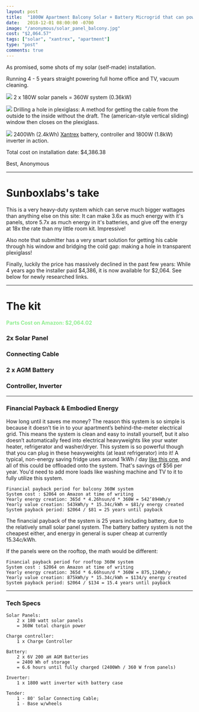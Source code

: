 ```yaml
---
layout: post
title:  "1800W Apartment Balcony Solar + Battery Microgrid that can power fridge"
date:   2018-12-01 08:00:00 -0700
image: "/anonymous/solar_panel_balcony.jpg"
cost: "$2,064.57"
tags: ["solar", "xantrex", "apartment"]
type: "post"
comments: true
---
```




As promised, some shots of my solar (self-made) installation.

Running 4 - 5 years straight powering full home office and TV, vacuum cleaning.


![](/anonymous/solar_panel_balcony.jpg)
2 x 180W solar panels = 360W system (0.36kW)


![](/anonymous/Solar_Cable_Through_Window.jpg)
Drilling a hole in plexiglass: A method for getting the cable from the outside to the inside without the draft. The (american-style vertical sliding) window then closes on the plexiglass.

![](/anonymous/xantrex_powerhub_1800_in_apartment.jpg)
2400Wh (2.4kWh) [Xantrex](http://www.xantrex.com/power-products/backup-power/xpower-powerhub-1800.aspx) battery, controller and 1800W (1.8kW) inverter in action.


Total cost on installation date: $4,386.38


Best,
Anonymous

-------




Sunboxlabs's take
==================

This is a very heavy-duty system which can serve much bigger wattages than anything else on this site: It can make 3.6x as much energy with it's panels, store 5.7x as much energy in it's batteries, and give off the energy at 18x the rate than my little room kit. Impressive!

Also note that submitter has a very smart solution for getting his cable through his window and bridging the cold gap: making a hole in transparent plexiglass!

Finally, luckily the price has massively declined in the past few years: While 4 years ago the installer paid $4,386, it is now available for $2,064. See below for newly researched links.


-------



The kit
=======

<h4 style="color: lightgreen">Parts Cost on Amazon: $2,064.02</h4>

### 2x Solar Panel


<script type="text/javascript">
amzn_assoc_tracking_id = "gridlesskits-20";
amzn_assoc_ad_mode = "manual";
amzn_assoc_ad_type = "smart";
amzn_assoc_marketplace = "amazon";
amzn_assoc_region = "US";
amzn_assoc_design = "enhanced_links";
amzn_assoc_asins = "B0772PD96K";
amzn_assoc_placement = "adunit";
amzn_assoc_linkid = "577c756a0b056a00ab0be19aa8d7f9fd";
</script>
<script src="//z-na.amazon-adsystem.com/widgets/onejs?MarketPlace=US"></script>

### Connecting Cable


<script type="text/javascript">
amzn_assoc_tracking_id = "gridlesskits-20";
amzn_assoc_ad_mode = "manual";
amzn_assoc_ad_type = "smart";
amzn_assoc_marketplace = "amazon";
amzn_assoc_region = "US";
amzn_assoc_design = "enhanced_links";
amzn_assoc_asins = "B017PI2OUS";
amzn_assoc_placement = "adunit";
amzn_assoc_linkid = "5f6d444601895263b862079d7dc2d8ca";
</script>
<script src="//z-na.amazon-adsystem.com/widgets/onejs?MarketPlace=US"></script>

### 2 x AGM Battery
<script type="text/javascript">
amzn_assoc_tracking_id = "gridlesskits-20";
amzn_assoc_ad_mode = "manual";
amzn_assoc_ad_type = "smart";
amzn_assoc_marketplace = "amazon";
amzn_assoc_region = "US";
amzn_assoc_design = "enhanced_links";
amzn_assoc_asins = "B075RGX1WR";
amzn_assoc_placement = "adunit";
amzn_assoc_linkid = "e82ef65ea92549f31c71ff07d1721b8d";
</script>
<script src="//z-na.amazon-adsystem.com/widgets/onejs?MarketPlace=US"></script>

### Controller, Inverter

<script type="text/javascript">
amzn_assoc_tracking_id = "gridlesskits-20";
amzn_assoc_ad_mode = "manual";
amzn_assoc_ad_type = "smart";
amzn_assoc_marketplace = "amazon";
amzn_assoc_region = "US";
amzn_assoc_design = "enhanced_links";
amzn_assoc_asins = "B000NONM94";
amzn_assoc_placement = "adunit";
amzn_assoc_linkid = "2bf3a6df9a80450baf4425155cd1050c";
</script>
<script src="//z-na.amazon-adsystem.com/widgets/onejs?MarketPlace=US"></script>

------

### Financial Payback & Embodied Energy

How long until it saves me money? The reason this system is so simple is because it doesn’t tie in to your apartment’s behind-the-meter electrical grid. This means the system is clean and easy to install yourself, but it also doesn’t automatically feed into electrical heavyweights like your water heater, refrigerator and washer/dryer. This system is so powerful though that you can plug in these heavyweights (at least refrigerator) into it! A typical, non-energy saving fridge uses around 1kWh / day [like this one](https://www.searsoutlet.com/d/product_details.jsp?pid=136160&uid=41032085&storeZip=98188&sid=IDx20110411x000008&scid=scplp41032085&sc_intid=41032085&gclid=EAIaIQobChMIqOqbr4OR3wIVTR-tBh2qTwStEAQYASABEgKRSvD_BwE), and all of this could be offloaded onto the system. That's savings of $56 per year. You'd need to add more loads like washing machine and TV to it to fully utilize this system.

    Financial payback period for balcony 360W system
    System cost : $2064 on Amazon at time of writing
    Yearly energy creation: 365d * 4.26hsun/d * 360W = 542’894Wh/y
    Yearly value creation: 543kWh/y * 15.34c/kWh = $81/y energy created
    System payback period: $2064 / $81 = 25 years until payback

The financial payback of the system is 25 years including battery, due to the relatively small solar panel system. The battery  battery system is not the cheapest either, and energy in general is super cheap at currently 15.34c/kWh.

If the panels were on the rooftop, the math would be different:

    Financial payback period for rooftop 360W system
    System cost : $2064 on Amazon at time of writing
    Yearly energy creation: 365d * 6.66hsun/d * 360W = 875,124Wh/y
    Yearly value creation: 875kWh/y * 15.34c/kWh = $134/y energy created
    System payback period: $2064 / $134 = 15.4 years until payback


-------


### Tech Specs

	Solar Panels:
		2 x 180 watt solar panels
		= 360W total chargin power 

	Charge controller:
		1 x Charge Controller

	Battery:
		2 x 6V 200 aH AGM Batteries
		= 2400 Wh of storage
		= 6.6 hours until fully charged (2400Wh / 360 W from panels)

	Inverter:
		1 x 1800 watt inverter with battery case 

	Tender:
		1 - 80' Solar Connecting Cable; 
		1 - Base w/wheels          
